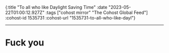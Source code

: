 {:title "To all who like Daylight Saving Time"
 :date "2023-05-22T01:00:12.927Z"
 :tags ["cohost mirror" "The Cohost Global Feed"]
 :cohost-id 1535731
 :cohost-url "1535731-to-all-who-like-dayl"}

---

# Fuck you